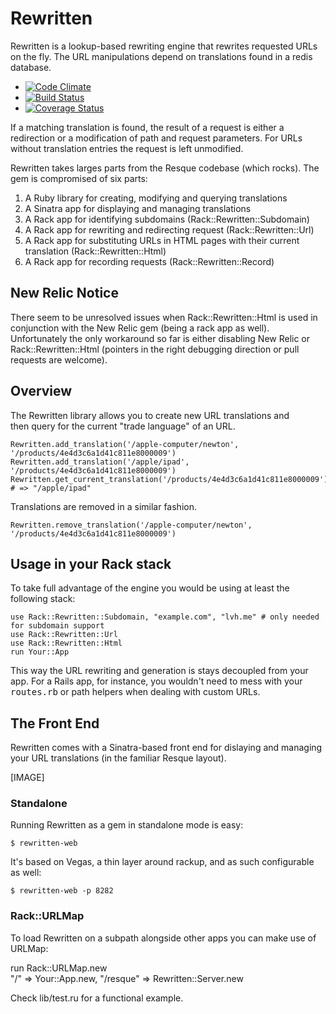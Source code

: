 Rewritten 
=========

Rewritten is a lookup-based rewriting engine that rewrites requested
URLs on the fly. The URL manipulations depend on translations found in
a redis database.

  - [![Code Climate](https://codeclimate.com/github/learnjin/rewritten.png)](https://codeclimate.com/github/learnjin/rewritten)
  - [![Build Status](https://travis-ci.org/learnjin/rewritten.png?branch=master)](https://travis-ci.org/learnjin/rewritten/)
  - [![Coverage Status](https://coveralls.io/repos/learnjin/rewritten/badge.png)](https://coveralls.io/r/learnjin/rewritten)

If a matching translation is found, the result of a request is either a
redirection or a modification of path and request parameters. For URLs
without translation entries the request is left unmodified.

Rewritten takes larges parts from the Resque codebase (which rocks). The
gem is compromised of six parts:

1. A Ruby library for creating, modifying and querying translations
2. A Sinatra app for displaying and managing translations
3. A Rack app for identifying subdomains (Rack::Rewritten::Subdomain)
4. A Rack app for rewriting and redirecting request (Rack::Rewritten::Url)
5. A Rack app for substituting URLs in HTML pages with their current translation (Rack::Rewritten::Html)
6. A Rack app for recording requests (Rack::Rewritten::Record)


## New Relic Notice

There seem to be unresolved issues when Rack::Rewritten::Html is used
in conjunction with the New Relic gem (being a rack app as well).
Unfortunately the only workaround so far is either disabling New Relic
or Rack::Rewritten::Html (pointers in the right debugging direction or
pull requests are welcome).


## Overview

The Rewritten library allows you to create new URL translations and     
then query for the current "trade language" of an URL.                  

    Rewritten.add_translation('/apple-computer/newton', '/products/4e4d3c6a1d41c811e8000009')
    Rewritten.add_translation('/apple/ipad', '/products/4e4d3c6a1d41c811e8000009')
    Rewritten.get_current_translation('/products/4e4d3c6a1d41c811e8000009')         # => "/apple/ipad"

Translations are removed in a similar fashion.

    Rewritten.remove_translation('/apple-computer/newton', '/products/4e4d3c6a1d41c811e8000009')


## Usage in your Rack stack

To take full advantage of the engine you would be using  at least
the following stack:

    use Rack::Rewritten::Subdomain, "example.com", "lvh.me" # only needed for subdomain support
    use Rack::Rewritten::Url
    use Rack::Rewritten::Html
    run Your::App

This way the URL rewriting and generation is stays decoupled from your
app. For a Rails app, for instance, you wouldn't need to mess with your
<tt>routes.rb</tt> or path helpers when dealing with custom URLs.


## The Front End

Rewritten comes with a Sinatra-based front end for dislaying and
managing your URL translations (in the familiar Resque layout).

[IMAGE]


### Standalone

Running Rewritten as a gem in standalone mode is easy:

    $ rewritten-web 

It's based on Vegas, a thin layer around rackup, and as such configurable as well:

    $ rewritten-web -p 8282


### Rack::URLMap

To load Rewritten on a subpath alongside other apps you can make use of URLMap:

run Rack::URLMap.new \
    "/"       => Your::App.new,
    "/resque" => Rewritten::Server.new
    
Check lib/test.ru for a functional example.



























